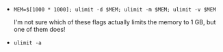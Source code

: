 * `MEM=$[1000 * 1000]; ulimit -d $MEM; ulimit -m $MEM; ulimit -v $MEM`

  I'm not sure which of these flags actually limits the memory to 1
  GB, but one of them does!

* `ulimit -a`

